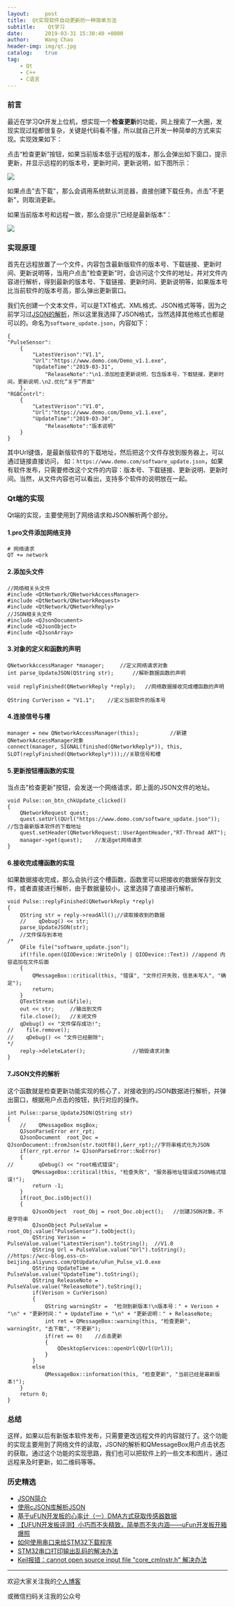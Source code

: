 ```yaml
---
layout:     post
title:  Qt实现软件自动更新的一种简单方法
subtitle:	 Qt学习
date:       2019-03-31 15:30:40 +0800
author:     Wang Chao
header-img: img/qt.jpg
catalog:    true
tag:
    - Qt
    - C++
    - C语言
---
```


### 前言

最近在学习Qt开发上位机，想实现一个**检查更新**的功能，网上搜索了一大圈，发现实现过程都很复杂，关键是代码看不懂，所以就自己开发一种简单的方式来实现。实现效果如下：

点击“检查更新”按钮，如果当前版本低于远程的版本，那么会弹出如下窗口，提示更新，并显示远程的的版本号，更新时间，更新说明，如下图所示：

![](https://wcc-blog.oss-cn-beijing.aliyuncs.com/img/Qt_CheackUpdate/checkUpdate.jpg)

如果点击"去下载"，那么会调用系统默认浏览器，直接创建下载任务。点击"不更新"，则取消更新。

如果当前版本号和远程一致，那么会提示"已经是最新版本"：

![](https://wcc-blog.oss-cn-beijing.aliyuncs.com/img/Qt_CheackUpdate/checkUpdate2.jpg)

### 实现原理

首先在远程放置了一个文件，内容包含最新版软件的版本号、下载链接、更新时间、更新说明等，当用户点击"检查更新"时，会访问这个文件的地址，并对文件内容进行解析，得到最新的版本号、下载链接、更新时间、更新说明等，如果版本号比当前软件的版本号高，那么弹出更新窗口。

我们先创建一个文本文件，可以是TXT格式、XML格式、JSON格式等等，因为之前学习过[JSON的解析](http://www.wangchaochao.top/2018/11/18/cJSON/)，所以这里我选择了JSON格式，当然选择其他格式也都是可以的。命名为`software_update.json`，内容如下：

	{
	"PulseSensor":
		{
			"LatestVerison":"V1.1",
			"Url":"https://www.demo.com/Demo_v1.1.exe",
			"UpdateTime":"2019-03-31",
	      		"ReleaseNote":"\n1.添加检查更新说明，包含版本号，下载链接，更新时间，更新说明.\n2.优化“关于”界面"
		},
	"RGBContrl":
		{
			"LatestVerison":"V1.0",
			"Url":"https://www.demo.com/Demo_v1.1.exe",
			"UpdateTime":"2019-03-30",
	       		"ReleaseNote":"版本说明"
		}
	}

其中Url键值，是最新版软件的下载地址，然后把这个文件存放到服务器上，可以通过链接直接访问， 如：`https://www.demo.com/software_update.json`，如果有软件发布，只需要修改这个文件的内容：版本号、下载链接、更新说明、更新时间。当然，从文件内容也可以看出，支持多个软件的说明放在一起。

### Qt端的实现

Qt端的实现，主要使用到了网络请求和JSON解析两个部分。

#### 1.pro文件添加网络支持

	# 网络请求
	QT += network

#### 2.添加头文件

	//网络相关头文件
	#include <QtNetwork/QNetworkAccessManager>
	#include <QtNetwork/QNetworkRequest>
	#include <QtNetwork/QNetworkReply>
	//JSON相关头文件
	#include <QJsonDocument>
	#include <QJsonObject>
	#include <QJsonArray>

#### 3.对象的定义和函数的声明

    QNetworkAccessManager *manager;		//定义网络请求对象
    int parse_UpdateJSON(QString str);		//解析数据函数的声明

    void replyFinished(QNetworkReply *reply);	//网络数据接收完成槽函数的声明

    QString CurVerison = "V1.1";	//定义当前软件的版本号

#### 4.连接信号与槽

    manager = new QNetworkAccessManager(this);          //新建QNetworkAccessManager对象
    connect(manager, SIGNAL(finished(QNetworkReply*)), this, SLOT(replyFinished(QNetworkReply*)));//关联信号和槽

#### 5.更新按钮槽函数的实现

当点击"检查更新"按钮，会发送一个网络请求，即上面的JSON文件的地址。
	
	void Pulse::on_btn_chkUpdate_clicked()
	{
	    QNetworkRequest quest;
	    quest.setUrl(QUrl("https://www.demo.com/software_update.json")); //包含最新版本软件的下载地址
	    quest.setHeader(QNetworkRequest::UserAgentHeader,"RT-Thread ART");
	    manager->get(quest);    //发送get网络请求
	}

#### 6.接收完成槽函数的实现

如果数据接收完成，那么会执行这个槽函数，函数里可以把接收的数据保存到文件，或者直接进行解析，由于数据量较小，这里选择了直接进行解析。	

	void Pulse::replyFinished(QNetworkReply *reply)
	{
	    QString str = reply->readAll();//读取接收到的数据
	    //    qDebug() << str;
	    parse_UpdateJSON(str);
	    //文件保存到本地
	/*
	    QFile file("software_update.json");
	    if(!file.open(QIODevice::WriteOnly | QIODevice::Text)) //append 内容追加在文件后面
	    {
	        QMessageBox::critical(this, "错误", "文件打开失败，信息未写入", "确定");
	        return;
	    }
	    QTextStream out(&file);
	    out << str;     //输出到文件
	    file.close();   //关闭文件
	    qDebug() << "文件保存成功!";
	//    file.remove();
	//    qDebug() << "文件已经删除";
	*/
	    reply->deleteLater();               //销毁请求对象
	}

#### 7.JSON文件的解析

这个函数就是检查更新功能实现的核心了，对接收到的JSON数据进行解析，并弹出窗口，根据用户点击的按钮，执行对应的操作。

	int Pulse::parse_UpdateJSON(QString str)
	{
	    //    QMessageBox msgBox;
	    QJsonParseError err_rpt;
	    QJsonDocument  root_Doc = QJsonDocument::fromJson(str.toUtf8(),&err_rpt);//字符串格式化为JSON
	    if(err_rpt.error != QJsonParseError::NoError)
	    {
	//        qDebug() << "root格式错误";
	        QMessageBox::critical(this, "检查失败", "服务器地址错误或JSON格式错误!");
	        return -1;
	    }
	    if(root_Doc.isObject())
	    {
	        QJsonObject  root_Obj = root_Doc.object();   //创建JSON对象，不是字符串
	        QJsonObject PulseValue = root_Obj.value("PulseSensor").toObject();
	        QString Verison = PulseValue.value("LatestVerison").toString();  //V1.0
	        QString Url = PulseValue.value("Url").toString();        //https://wcc-blog.oss-cn-beijing.aliyuncs.com/QtUpdate/uFun_Pulse_v1.0.exe
	        QString UpdateTime = PulseValue.value("UpdateTime").toString();
	        QString ReleaseNote = PulseValue.value("ReleaseNote").toString();
	        if(Verison > CurVerison)
	        {
	            QString warningStr =  "检测到新版本!\n版本号：" + Verison + "\n" + "更新时间：" + UpdateTime + "\n" + "更新说明：" + ReleaseNote;
	            int ret = QMessageBox::warning(this, "检查更新",  warningStr, "去下载", "不更新");
	            if(ret == 0)    //点击更新
	            {
	                QDesktopServices::openUrl(QUrl(Url));
	            }
	        }
	        else
	            QMessageBox::information(this, "检查更新", "当前已经是最新版本!");
	    }
	    return 0;
	}

### 总结

这样，如果以后有新版本软件发布，只需要更改远程文件的内容就行了。这个功能的实现主要用到了网络文件的读取，JSON的解析和QMessageBox用户点击状态的获取。通过这个功能的实现思路，我们也可以把软件上的一些文本和图片，通过远程来及时更新，如二维码等等。


### 历史精选

- [JSON简介](http://www.wangchaochao.top/2018/11/18/cJSON/)
- [使用cJSON库解析JSON](http://www.wangchaochao.top/2018/12/04/Parse-JSON/)
- [基于uFUN开发板的心率计（一）DMA方式获取传感器数据](http://www.wangchaochao.top/2019/03/23/uFun-3/)
- [【UFUN开发板评测】小巧而不失精致，简单而不失内涵——uFun开发板开箱爆照](http://www.wangchaochao.top/2019/03/09/uFun-1/)
- [如何使用串口来给STM32下载程序](http://www.wangchaochao.top/2019/03/20/uFun-4/)
- [STM32串口打印输出乱码的解决办法](http://www.wangchaochao.top/2019/03/17/uFun-2/)
- [Keil报错：cannot open source input file "core_cmInstr.h" 解决办法](http://www.wangchaochao.top/2019/03/09/uFun-0/)

----

欢迎大家关注我的[个人博客](http://www.wangchaochao.top)

或微信扫码关注我的公众号

